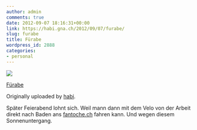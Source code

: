 ```yaml
---
author: admin
comments: true
date: 2012-09-07 18:16:31+00:00
link: https://habi.gna.ch/2012/09/07/furabe/
slug: furabe
title: Fürabe
wordpress_id: 2888
categories:
- personal
---
```



 [![](http://farm9.staticflickr.com/8437/7950756736_daa3879ee1_m.jpg)](https://www.flickr.com/photos/habi/7950756736/)
   

 
  [Fürabe](https://www.flickr.com/photos/habi/7950756736/)
    

  Originally uploaded by [habi](https://www.flickr.com/photos/habi/).
 



Später Feierabend lohnt sich. Weil mann dann mit dem Velo von der Arbeit  direkt nach Baden ans [fantoche.ch](http://fantoche.ch) fahren kann. Und wegen diesem Sonnenuntergang.
  

